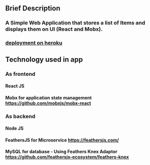 ## Brief Description
### A Simple Web Application that stores a list of Items and displays them on UI (React and Mobx).
### [deployment on heroku ](https://todo-mobx.herokuapp.com/)
## Technology used in app
### As frontend
#### React JS 
#### Mobx for application state management  https://github.com/mobxjs/mobx-react
### As backend
#### Node JS 
#### FeathersJS for Microservice https://feathersjs.com/
####  MySQL for database - Using Feathers Knex Adaptor https://github.com/feathersjs-ecosystem/feathers-knex
